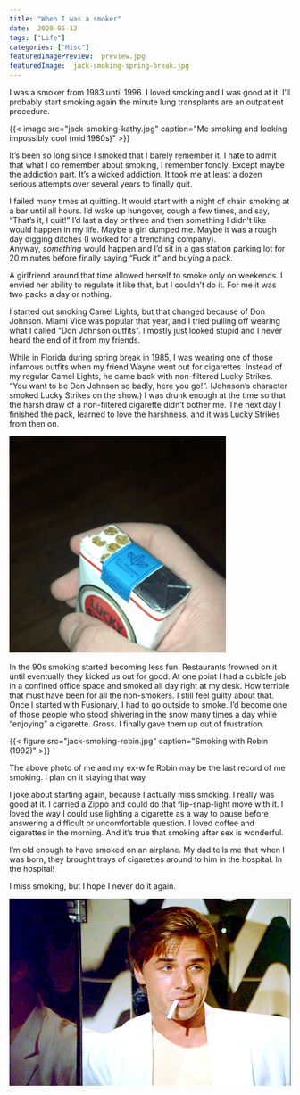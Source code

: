 ```yaml
---
title: "When I was a smoker"
date:  2020-05-12
tags: ["Life"]
categories: ["Misc"]
featuredImagePreview:  preview.jpg
featuredImage:  jack-smoking-spring-break.jpg
---
```


I was a smoker from 1983 until 1996. I loved smoking and I was good at it. I’ll probably start smoking again the minute lung transplants are an outpatient procedure.

{{< image src="jack-smoking-kathy.jpg" caption="Me smoking and looking impossibly cool (mid 1980s)" >}}

It’s been so long since I smoked that I barely remember it. I hate to admit that what I do remember about smoking, I remember fondly. Except maybe the addiction part. It’s a wicked addiction. It took me at least a dozen serious attempts over several years to finally quit.

I failed many times at quitting. It would start with a night of chain smoking at a bar until all hours. I’d wake up hungover, cough a few times, and say, “That’s it, I quit!” I’d last a day or three and then something I didn’t like would happen in my life. Maybe a girl dumped me. Maybe it was a rough day digging ditches (I worked for a trenching company). Anyway, _something_ would happen and I’d sit in a gas station parking lot for 20 minutes before finally saying “Fuck it” and buying a pack.

A girlfriend around that time allowed herself to smoke only on weekends. I envied her ability to regulate it like that, but I couldn’t do it. For me it was two packs a day or nothing.

I started out smoking Camel Lights, but that changed because of Don Johnson. Miami Vice was popular that year, and I tried pulling off wearing what I called “Don Johnson outfits”. I mostly just looked stupid and I never heard the end of it from my friends.


While in Florida during spring break in 1985, I was wearing one of those infamous outfits when my friend Wayne went out for cigarettes. Instead of my regular Camel Lights, he came back with non-filtered Lucky Strikes. “You want to be Don Johnson so badly, here you go!”. (Johnson’s character smoked Lucky Strikes on the show.) I was drunk enough at the time so that the harsh draw of a non-filtered cigarette didn’t bother me. The next day I finished the pack, learned to love the harshness, and it was Lucky Strikes from then on.

![Lucky strikes](lucky-strikes.gif)

In the 90s smoking started becoming less fun. Restaurants frowned on it until eventually they kicked us out for good. At one point I had a cubicle job in a confined office space and smoked all day right at my desk. How terrible that must have been for all the non-smokers. I still feel guilty about that. Once I started with Fusionary, I had to go outside to smoke. I’d become one of those people who stood shivering in the snow many times a day while “enjoying” a cigarette. Gross. I finally gave them up out of frustration.

{{< figure src="jack-smoking-robin.jpg" caption="Smoking with Robin (1992)" >}}


The above photo of me and my ex-wife Robin may be the last record of me smoking. I plan on it staying that way

I joke about starting again, because I actually miss smoking. I really was good at it. I carried a Zippo and could do that flip-snap-light move with it. I loved the way I could use lighting a cigarette as a way to pause before answering a difficult or uncomfortable question. I loved coffee and cigarettes in the morning. And it’s true that smoking after sex is wonderful.

I’m old enough to have smoked on an airplane. My dad tells me that when I was born, they brought trays of cigarettes around to him in the hospital. In the hospital!

I miss smoking, but I hope I never do it again.

![](don-johnson.jpg)

  

